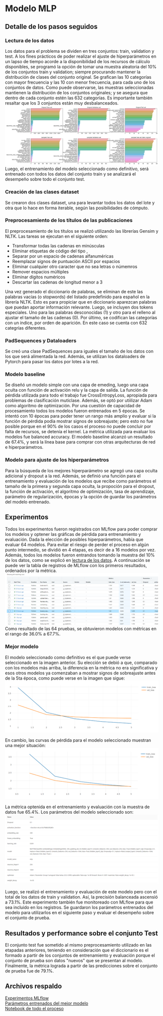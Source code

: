 # Modelo MLP
## Detalle de los pasos seguidos
### Lectura de los datos
Los datos para el problema se dividen en tres conjuntos: train, validation y test.
A los fines prácticos de poder realizar el ajuste de hiperparámetros en un lapso de tiempo acorde a la disponibilidad de los recursos de cálculo disponibles, se programó la opción de tomar una muestra aleatoria del 10% de los conjuntos train y validation; siempre procurando mantener la distribución de clases del conjunto original.
Se grafican las 10 categorías con mayor frecuencia y las 10 con menor frecuencia, para cada uno de los conjuntos de datos. Como puede observarse, las muestras seleccionadas mantienen la distribución de los conjuntos originales; y se asegura que dentro de cada conjunto estén las 632 categorías. Es importante también resaltar que los 3 conjuntos están muy desbalanceados.
![graficos clases](https://github.com/RodrigoHRuiz/Diplo2022_Grupo16/blob/main/DeepLearning/images/graficos_clases.png?raw=true)
Luego, el entrenamiento del modelo seleccionado como definitivo, será entrenado con todos los datos del conjunto train y se analizará el desempeño sobre todo el conjunto test.

### Creación de las clases dataset
Se crearon dos clases dataset, una para levantar todos los datos del lote y otra que lo hace en forma iterable, según las posibilidades de cómputo.

### Preprocesamiento de los títulos de las publicaciones
El preprocesamiento de los títulos se realizó utilizando las librerías Gensim y NLTK. Las tareas se ejecutan en el siguiente orden:
- Transformar todas las cadenas en minúsculas
- Eliminar etiquetas de código del tipo <i></i>, <b></b>
- Separar por un espacio de cadenas alfanuméricas
- Reemplazar signos de puntuación ASCII por espacios
- Eliminar cualquier otro caracter que no sea letras o númemros
- Remover espacios múltiples
- Eliminar dígitos numéricos
- Descartar las cadenas de longitud menor a 3

Una vez generado el diccionario de palabras, se eliminan de este las palabras vacías (o stopwords) del listado predefinido para español en la librería NLTK. Esto es para propiciar que en diccionario aparezcan palabras que puedan aportar información relevante.
Luego, se incluyen dos tokens especiales. Uno para las palabras desconocidas (1) y otro para el relleno al ajustar el tamaño de las cadenas (0).
Por último, se codifican las categorías con un índice, por orden de aparición. En este caso se cuenta con 632 categrías diferentes.

### PadSequences y Dataloaders
Se creó una clase PadSequences para iguales el tamaño de los datos con los que será alimentada la red.
Además, se utilizan los dataloaders de Pytorch para pasar los datos por lotes a la red.

### Modelo baseline
Se diseñó un modelo simple con una capa de emeding, luego una capa oculta con función de activación relu y la capa de salida. La función de pérdida utilizada para todo el trabajo fue CrossEntropyLoss, apropiada para problemas de clasificación muticlase. Además, se optó por utiilizar Adam como algoritmo de optimización.
Por una cuestión de capacidad de procesamiento todos los modelos fueron entrenados en 5 épocas. Se intentó con 10 épocas para poder tener un rango más amplio y evaluar si la función de pérdida podía mostrar signos de sobreajuste; pero esto no fue posible porque en el 90% de los casos el proceso no puede concluir por falta de recursos, se detenía el kernel.
La métrica utilizada para evaluar los modelos fue balanced accuracy.
El modelo baseline alcanzó un resultado de 67.4%, y será la línea base para comprar con otras arquitecturas de red e hiperparámetros.

### Modelo para ajuste de los hiperparámetros
Para la búsqueda de los mejores hiperparámetro se agregó una capa oculta adicional y dropout a la red. Además, se definió una función para el entrenamiento y evaluación de los modelos que recibe como parámetros el tamaño de la primera y segunda capa oculta, la propoción para el dropout, la función de activación, el algoritmo de optimización, tasa de aprendizaje, parámetro de regularización, épocas y la opción de guardar los parámetros del modelo entrenado.

## Experimentos
Todos los experimentos fueron registrados con MLflow para poder comprar los modelos y optener las gráficas de pérdida para entrenamiento y evaluación.
Dada la elección de posibles hiperparámetros, había que evaluar 64 modelos. Para evitar el riesgo de perder el proceso en algún punto intermedio, se dividió en 4 etapas, es decir de a 16 modelos por vez. Además, todos los modelos fueron entrandos tomando la muestra del 10% de los datos, como se explicó en [lectura de los datos](#lectura-de-los-datos).
A continuación se puede ver la tabla de registros de MLflow con los primeros resultados, ordenados por la métrica.
![registros mlflows](https://github.com/RodrigoHRuiz/Diplo2022_Grupo16/blob/main/DeepLearning/images/mlflow.png?raw=true)
Como resultado de las 64 pruebas, se obtuvieron modelos con métricas en el rango de 36.0% a 67.7%.

### Mejor modelo
El modelo seleccionado como definitivo es el que puede verse seleccionado en la imagen anterior. Su elección se debió a que, comparado con los modelos más arriba, la diferencia en la métrica no era significativa y esos otros modelos ya comenzaban a mostrar signos de sobreajuste antes de la 5ta época, como puede verse en la imagen que sigue:
![principio sobreajuste](https://github.com/RodrigoHRuiz/Diplo2022_Grupo16/blob/main/DeepLearning/images/loss_principio_sobreajuste.png?raw=true)

En cambio, las curvas de pérdida para el modelo seleccionado muestran una mejor situación:
![curvas mejor modelo](https://github.com/RodrigoHRuiz/Diplo2022_Grupo16/blob/main/DeepLearning/images/loss_mejor_,modelo.png?raw=true)

La métrica optenida en el entrenamiento y evaluación con la muestra de datos fue 65.4%. Los parámetros del modelo seleccionado son:
![param mejor modelo](https://github.com/RodrigoHRuiz/Diplo2022_Grupo16/blob/main/DeepLearning/images/param_mejor_modelo.png?raw=true)

Luego, se realizó el entrenamiento y evaluación de este modelo pero con el total de los datos de train y validation. Así, la precisión balanceada ascensió a 73.1%. Este experimento también fue monitoreado con MLflow para que sea incluido en los registros. Se guardaron los parámetros entrenados del modelo para utilizarlos en el siguiente paso y evaluar el desempeño sobre el conjunto de prueba.

## Resultados y performance sobre el conjunto Test
El conjunto test fue sometido al mismo preprocesamiento utilizado en las etapadas anteriores, teniendo en consideración que el diccionario es el formado a partir de los conjuntos de entrenamiento y evaluación porque el conjunto de prueba son datos "nuevos" que se presentan al modelo.
Finalmente, la métrica lograda a partir de las predicciones sobre el conjunto de prueba fue de 79.1%.

## Archivos respaldo
<a href="https://drive.google.com/file/d/1vEZYwQ7jsEyreZxcG-eyvMbKKxAlMF1Y/view?usp=sharing">Experimentos MLflow</a>
<br>
<a href="https://drive.google.com/file/d/16KqVWlnR8qIdedh30F0KK5i2K9OZjc6A/view?usp=sharing">Parámetros entrenados del mejor modelo</a>
<br>
<a href="">Notebook de todo el proceso</a>
